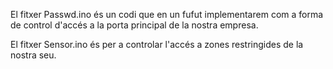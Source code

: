El fitxer Passwd.ino és un codi que en un fufut implementarem com a forma de control d'accés a la porta principal de la nostra empresa. 

El fitxer Sensor.ino és per a controlar l'accés a zones restringides de la nostra seu.
